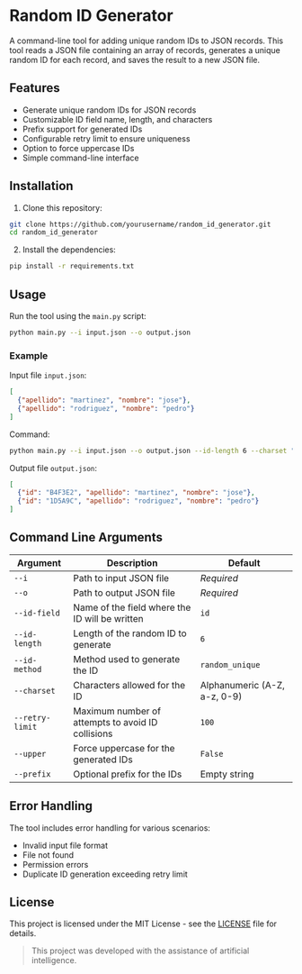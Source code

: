 # Random ID Generator

A command-line tool for adding unique random IDs to JSON records. This tool reads a JSON file containing an array of records, generates a unique random ID for each record, and saves the result to a new JSON file.

## Features

- Generate unique random IDs for JSON records
- Customizable ID field name, length, and characters
- Prefix support for generated IDs
- Configurable retry limit to ensure uniqueness
- Option to force uppercase IDs
- Simple command-line interface

## Installation

1. Clone this repository:
```bash
git clone https://github.com/yourusername/random_id_generator.git
cd random_id_generator
```

2. Install the dependencies:
```bash
pip install -r requirements.txt
```

## Usage

Run the tool using the `main.py` script:

```bash
python main.py --i input.json --o output.json
```

### Example

Input file `input.json`:
```json
[
  {"apellido": "martinez", "nombre": "jose"},
  {"apellido": "rodriguez", "nombre": "pedro"}
]
```

Command:
```bash
python main.py --i input.json --o output.json --id-length 6 --charset "ABCDEF0123456789" --upper
```

Output file `output.json`:
```json
[
  {"id": "B4F3E2", "apellido": "martinez", "nombre": "jose"},
  {"id": "1D5A9C", "apellido": "rodriguez", "nombre": "pedro"}
]
```

## Command Line Arguments

| Argument | Description | Default |
|----------|-------------|---------|
| `--i` | Path to input JSON file | *Required* |
| `--o` | Path to output JSON file | *Required* |
| `--id-field` | Name of the field where the ID will be written | `id` |
| `--id-length` | Length of the random ID to generate | `6` |
| `--id-method` | Method used to generate the ID | `random_unique` |
| `--charset` | Characters allowed for the ID | Alphanumeric (A-Z, a-z, 0-9) |
| `--retry-limit` | Maximum number of attempts to avoid ID collisions | `100` |
| `--upper` | Force uppercase for the generated IDs | `False` |
| `--prefix` | Optional prefix for the IDs | Empty string |

## Error Handling

The tool includes error handling for various scenarios:
- Invalid input file format
- File not found
- Permission errors
- Duplicate ID generation exceeding retry limit

## License

This project is licensed under the MIT License - see the [LICENSE](LICENSE) file for details.

> This project was developed with the assistance of artificial intelligence.